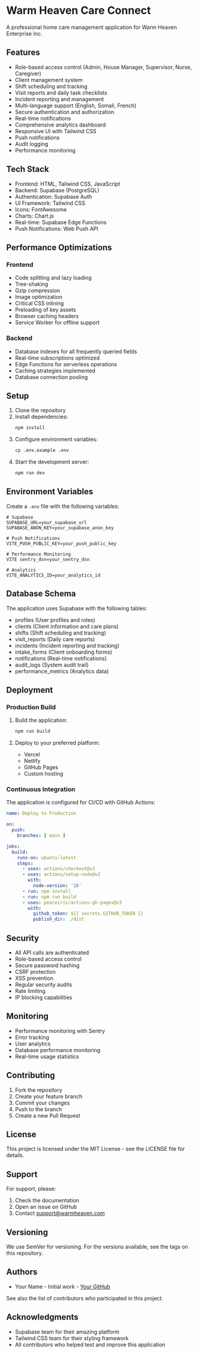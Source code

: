 # Warm Heaven Care Connect

A professional home care management application for Warm Heaven Enterprise Inc.

## Features

- Role-based access control (Admin, House Manager, Supervisor, Nurse, Caregiver)
- Client management system
- Shift scheduling and tracking
- Visit reports and daily task checklists
- Incident reporting and management
- Multi-language support (English, Somali, French)
- Secure authentication and authorization
- Real-time notifications
- Comprehensive analytics dashboard
- Responsive UI with Tailwind CSS
- Push notifications
- Audit logging
- Performance monitoring

## Tech Stack

- Frontend: HTML, Tailwind CSS, JavaScript
- Backend: Supabase (PostgreSQL)
- Authentication: Supabase Auth
- UI Framework: Tailwind CSS
- Icons: FontAwesome
- Charts: Chart.js
- Real-time: Supabase Edge Functions
- Push Notifications: Web Push API

## Performance Optimizations

### Frontend
- Code splitting and lazy loading
- Tree-shaking
- Gzip compression
- Image optimization
- Critical CSS inlining
- Preloading of key assets
- Browser caching headers
- Service Worker for offline support

### Backend
- Database indexes for all frequently queried fields
- Real-time subscriptions optimized
- Edge Functions for serverless operations
- Caching strategies implemented
- Database connection pooling

## Setup

1. Clone the repository
2. Install dependencies:
   ```bash
   npm install
   ```
3. Configure environment variables:
   ```bash
   cp .env.example .env
   ```
4. Start the development server:
   ```bash
   npm run dev
   ```

## Environment Variables

Create a `.env` file with the following variables:

```
# Supabase
SUPABASE_URL=your_supabase_url
SUPABASE_ANON_KEY=your_supabase_anon_key

# Push Notifications
VITE_PUSH_PUBLIC_KEY=your_push_public_key

# Performance Monitoring
VITE sentry_dsn=your_sentry_dsn

# Analytics
VITE_ANALYTICS_ID=your_analytics_id
```

## Database Schema

The application uses Supabase with the following tables:
- profiles (User profiles and roles)
- clients (Client information and care plans)
- shifts (Shift scheduling and tracking)
- visit_reports (Daily care reports)
- incidents (Incident reporting and tracking)
- intake_forms (Client onboarding forms)
- notifications (Real-time notifications)
- audit_logs (System audit trail)
- performance_metrics (Analytics data)

## Deployment

### Production Build

1. Build the application:
   ```bash
   npm run build
   ```

2. Deploy to your preferred platform:
   - Vercel
   - Netlify
   - GitHub Pages
   - Custom hosting

### Continuous Integration

The application is configured for CI/CD with GitHub Actions:

```yaml
name: Deploy to Production

on:
  push:
    branches: [ main ]

jobs:
  build:
    runs-on: ubuntu-latest
    steps:
      - uses: actions/checkout@v2
      - uses: actions/setup-node@v2
        with:
          node-version: '16'
      - run: npm install
      - run: npm run build
      - uses: peaceiris/actions-gh-pages@v3
        with:
          github_token: ${{ secrets.GITHUB_TOKEN }}
          publish_dir: ./dist
```

## Security

- All API calls are authenticated
- Role-based access control
- Secure password hashing
- CSRF protection
- XSS prevention
- Regular security audits
- Rate limiting
- IP blocking capabilities

## Monitoring

- Performance monitoring with Sentry
- Error tracking
- User analytics
- Database performance monitoring
- Real-time usage statistics

## Contributing

1. Fork the repository
2. Create your feature branch
3. Commit your changes
4. Push to the branch
5. Create a new Pull Request

## License

This project is licensed under the MIT License - see the LICENSE file for details.

## Support

For support, please:
1. Check the documentation
2. Open an issue on GitHub
3. Contact support@warmheaven.com

## Versioning

We use SemVer for versioning. For the versions available, see the tags on this repository.

## Authors

- Your Name - Initial work - [Your GitHub](https://github.com/yourusername)

See also the list of contributors who participated in this project.

## Acknowledgments

- Supabase team for their amazing platform
- Tailwind CSS team for their styling framework
- All contributors who helped test and improve this application
